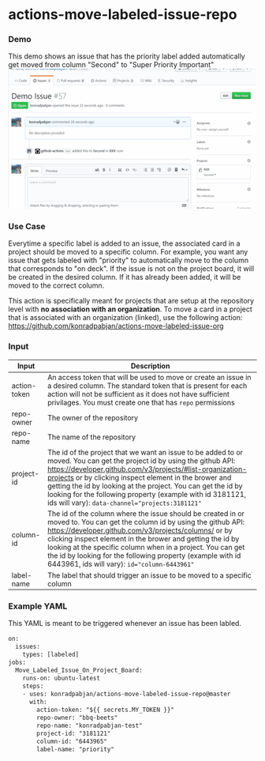 # actions-move-labeled-issue-repo

### Demo
This demo shows an issue that has the priority label added automatically get moved from column "Second" to "Super Priority Important"
![](Demo.gif)

### Use Case
Everytime a specific label is added to an issue, the associated card in a project should be moved to a specific column. For example, you want any issue that gets labeled with "priority" to automatically move to the column that corresponds to "on deck". If the issue is not on the project board, it will be created in the desired column. If it has already been added, it will be moved to the correct column.

This action is specifically meant for projects that are setup at the repository level with **no association with an organization**. To move a card in a project that is associated with an organization (linked), use the following action: https://github.com/konradpabjan/actions-move-labeled-issue-org

### Input

| Input | Description  |
|---------|---|
|  action-token | An access token that will be used to move or create an issue in a desired column. The standard token that is present for each action will not be sufficient as it does not have sufficient privilages. You must create one that has `repo` permissions  |
| repo-owner  | The owner of the repository  |
| repo-name | The name of the repository  |
| project-id  | The id of the project that we want an issue to be added to or moved. You can get the project id by using the github API: https://developer.github.com/v3/projects/#list-organization-projects or by clicking inspect element in the brower and getting the id by looking at the project. You can get the id by looking for the following property (example with id 3181121, ids will vary): `data-channel="projects:3181121"`  |
| column-id | The id of the column where the issue should be created in or moved to. You can get the column id by using the github API: https://developer.github.com/v3/projects/columns/ or by clicking inspect element in the brower and getting the id by looking at the specific column when in a project. You can get the id by looking for the following property (example with id 6443961, ids will vary): `id="column-6443961"` |
| label-name | The label that should trigger an issue to be moved to a specific column |


### Example YAML

This YAML is meant to be triggered whenever an issue has been labled.

```
on:
  issues:
    types: [labeled]
jobs:
  Move_Labeled_Issue_On_Project_Board:
    runs-on: ubuntu-latest
    steps:
    - uses: konradpabjan/actions-move-labeled-issue-repo@master
      with:
        action-token: "${{ secrets.MY_TOKEN }}"
        repo-owner: "bbq-beets"
        repo-name: "konradpabjan-test"
        project-id: "3181121"
        column-id: "6443965"
        label-name: "priority"
 ```
